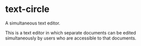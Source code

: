 # text-circle
A simultaneous text editor.

This is a text editor in which separate documents can be edited simultaneously by users who are accessible to that documents.
